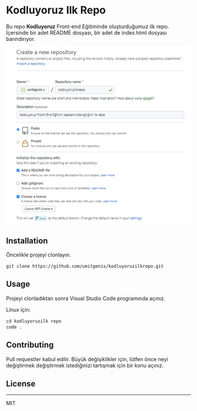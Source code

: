# Kodluyoruz Ilk Repo
Bu repo **Kodluyoruz** Front-end Eğitiminde oluşturduğumuz ilk repo. İçersinde bir adet README dosyası, bir adet de index.html dosyası barındırıyor.

![jped](https://github.com/umitgenis/kodluyoruzilkrepo/blob/main/git-repo.jpg?raw=true)

## Installation

Öncelikle projeyi clonlayın.

```
git clone https://github.com/umitgenis/kodluyoruzilkrepo.git
```

## Usage

Projeyi clonladıktan sonra Visual Studio Code programında açınız.

Linux için:
````
cd kodluyoruzilk repo
code .
````

## Contributing

Pull requestler kabul edilir. Büyük değişiklikler için, lütfen önce neyi değiştirmek değiştirmek istediğinizi tartışmak için bir konu açınız.

## License
***
MIT
